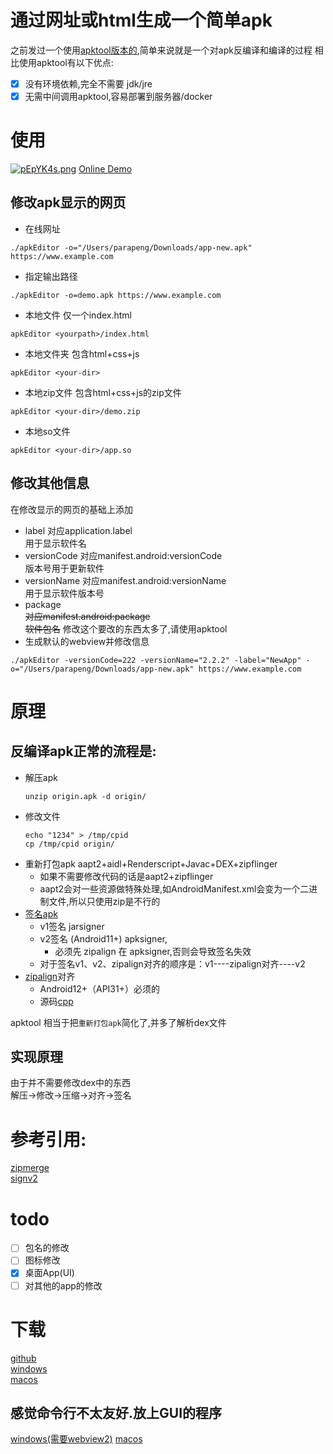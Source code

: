 # 通过网址或html生成一个简单apk
之前发过一个使用[apktool版本的](https://github.com/pzx521521/html2apk),简单来说就是一个对apk反编译和编译的过程
相比使用apktool有以下优点:
+ [x] 没有环境依赖,完全不需要 jdk/jre
+ [x] 无需中间调用apktool,容易部署到服务器/docker

# 使用
[![pEpYK4s.png](https://s21.ax1x.com/2025/01/03/pEpYK4s.png)](https://imgse.com/i/pEpYK4s)
[Online Demo](https://tool.parap.us.kg/html-to-apk)
## 修改apk显示的网页
+ 在线网址
```shell
./apkEditor -o="/Users/parapeng/Downloads/app-new.apk" https://www.example.com 
```
+ 指定输出路径
```shell
./apkEditor -o=demo.apk https://www.example.com 
```
+ 本地文件 仅一个index.html
```shell
apkEditor <yourpath>/index.html
```
+ 本地文件夹 包含html+css+js
```shell
apkEditor <your-dir>
```
+ 本地zip文件 包含html+css+js的zip文件
```shell
apkEditor <your-dir>/demo.zip
```
+ 本地so文件 
```shell
apkEditor <your-dir>/app.so
```
## 修改其他信息
在修改显示的网页的基础上添加
+ label
  对应application.label  
  用于显示软件名
+ versionCode
  对应manifest.android:versionCode  
  版本号用于更新软件
+ versionName
  对应manifest.android:versionName  
  用于显示软件版本号
+ package  
  ~~对应manifest.android:package    
  软件包名~~
  修改这个要改的东西太多了,请使用apktool
+ 生成默认的webview并修改信息
```shell
./apkEditor -versionCode=222 -versionName="2.2.2" -label="NewApp" -o="/Users/parapeng/Downloads/app-new.apk" https://www.example.com
```

# 原理
## 反编译apk正常的流程是:
+ 解压apk  
    ```shell
    unzip origin.apk -d origin/
    ```
+ 修改文件
    ```shell  
    echo "1234" > /tmp/cpid
    cp /tmp/cpid origin/
    ```
+ 重新打包apk
  aapt2+aidl+Renderscript+Javac+DEX+zipflinger
  + 如果不需要修改代码的话是aapt2+zipflinger
  + aapt2会对一些资源做特殊处理,如AndroidManifest.xml会变为一个二进制文件,所以只使用zip是不行的
+ [签名apk](https://android.googlesource.com/platform/build/+/refs/heads/main/tools/signapk/)
  + v1签名 jarsigner
  + v2签名 (Android11+) apksigner, 
    + 必须先 zipalign 在 apksigner,否则会导致签名失效
  + 对于签名v1、v2、zipalign对齐的顺序是：v1----zipalign对齐----v2
+ [zipalign](https://developer.android.com/tools/zipalign?hl=zh-cn)对齐  
  + Android12+（API31+）必须的
  + 源码[cpp](https://android.googlesource.com/platform/build/+/refs/heads/main/tools/zipalign/)

apktool 相当于把`重新打包apk`简化了,并多了解析dex文件
## 实现原理
由于并不需要修改dex中的东西  
解压->修改->压缩->对齐->签名  

# 参考引用:  
[zipmerge](https://github.com/rsc/zipmerge)  
[signv2](https://github.com/morrildl/playground-android)
# todo
+ [ ] 包名的修改
+ [ ] 图标修改
+ [X] 桌面App(UI)
+ [ ] 对其他的app的修改

# 下载
[github](https://github.com/pzx521521/apk-editor/releases/)  
[windows](https://wwtw.lanzouq.com/igyEI2ju0vgj)  
[macos](https://wwtw.lanzouq.com/iQRrp2ju12sd)  

## 感觉命令行不太友好.放上GUI的程序
[windows(需要webview2)](https://wwtw.lanzouq.com/iqhJ22kchoij) 
[macos](https://wwtw.lanzouq.com/i8ztx2kchp1i)
